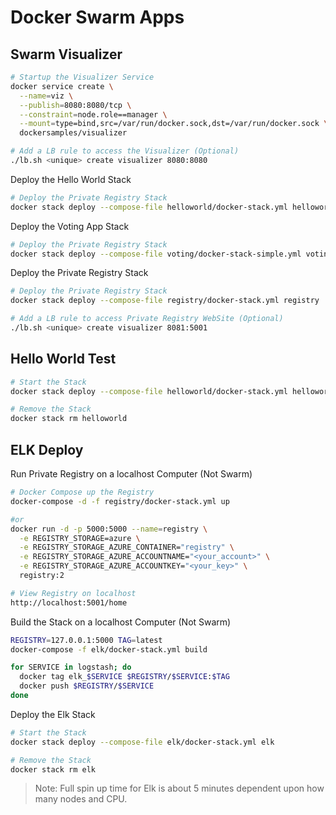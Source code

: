 Docker Swarm Apps
===

Swarm Visualizer
---

```bash
# Startup the Visualizer Service
docker service create \
  --name=viz \
  --publish=8080:8080/tcp \
  --constraint=node.role==manager \
  --mount=type=bind,src=/var/run/docker.sock,dst=/var/run/docker.sock \
  dockersamples/visualizer

# Add a LB rule to access the Visualizer (Optional)
./lb.sh <unique> create visualizer 8080:8080
```

Deploy the Hello World Stack
```bash
# Deploy the Private Registry Stack
docker stack deploy --compose-file helloworld/docker-stack.yml helloworld
```

Deploy the Voting App Stack
```bash
# Deploy the Private Registry Stack
docker stack deploy --compose-file voting/docker-stack-simple.yml voting
```

Deploy the Private Registry Stack
```bash
# Deploy the Private Registry Stack
docker stack deploy --compose-file registry/docker-stack.yml registry

# Add a LB rule to access Private Registry WebSite (Optional)
./lb.sh <unique> create visualizer 8081:5001
```



Hello World Test
---

```bash
# Start the Stack
docker stack deploy --compose-file helloworld/docker-stack.yml helloworld

# Remove the Stack
docker stack rm helloworld
```



ELK Deploy
---

Run Private Registry on a localhost Computer (Not Swarm)
```bash
# Docker Compose up the Registry
docker-compose -d -f registry/docker-stack.yml up

#or
docker run -d -p 5000:5000 --name=registry \
  -e REGISTRY_STORAGE=azure \
  -e REGISTRY_STORAGE_AZURE_CONTAINER="registry" \
  -e REGISTRY_STORAGE_AZURE_ACCOUNTNAME="<your_account>" \
  -e REGISTRY_STORAGE_AZURE_ACCOUNTKEY="<your_key>" \
  registry:2

# View Registry on localhost
http://localhost:5001/home
```


Build the Stack on a localhost Computer (Not Swarm)
```bash
REGISTRY=127.0.0.1:5000 TAG=latest
docker-compose -f elk/docker-stack.yml build

for SERVICE in logstash; do
  docker tag elk_$SERVICE $REGISTRY/$SERVICE:$TAG
  docker push $REGISTRY/$SERVICE
done
```

Deploy the Elk Stack
```bash
# Start the Stack
docker stack deploy --compose-file elk/docker-stack.yml elk

# Remove the Stack
docker stack rm elk
```
>Note: Full spin up time for Elk is about 5 minutes dependent upon how many nodes and CPU.
